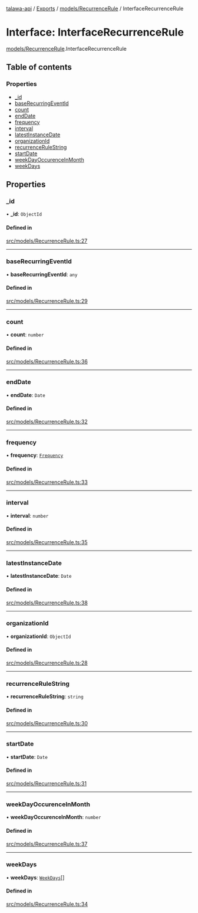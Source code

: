 [talawa-api](../README.md) / [Exports](../modules.md) / [models/RecurrenceRule](../modules/models_RecurrenceRule.md) / InterfaceRecurrenceRule

# Interface: InterfaceRecurrenceRule

[models/RecurrenceRule](../modules/models_RecurrenceRule.md).InterfaceRecurrenceRule

## Table of contents

### Properties

- [\_id](models_RecurrenceRule.InterfaceRecurrenceRule.md#_id)
- [baseRecurringEventId](models_RecurrenceRule.InterfaceRecurrenceRule.md#baserecurringeventid)
- [count](models_RecurrenceRule.InterfaceRecurrenceRule.md#count)
- [endDate](models_RecurrenceRule.InterfaceRecurrenceRule.md#enddate)
- [frequency](models_RecurrenceRule.InterfaceRecurrenceRule.md#frequency)
- [interval](models_RecurrenceRule.InterfaceRecurrenceRule.md#interval)
- [latestInstanceDate](models_RecurrenceRule.InterfaceRecurrenceRule.md#latestinstancedate)
- [organizationId](models_RecurrenceRule.InterfaceRecurrenceRule.md#organizationid)
- [recurrenceRuleString](models_RecurrenceRule.InterfaceRecurrenceRule.md#recurrencerulestring)
- [startDate](models_RecurrenceRule.InterfaceRecurrenceRule.md#startdate)
- [weekDayOccurenceInMonth](models_RecurrenceRule.InterfaceRecurrenceRule.md#weekdayoccurenceinmonth)
- [weekDays](models_RecurrenceRule.InterfaceRecurrenceRule.md#weekdays)

## Properties

### \_id

• **\_id**: `ObjectId`

#### Defined in

[src/models/RecurrenceRule.ts:27](https://github.com/PalisadoesFoundation/talawa-api/blob/e5f7a9d/src/models/RecurrenceRule.ts#L27)

___

### baseRecurringEventId

• **baseRecurringEventId**: `any`

#### Defined in

[src/models/RecurrenceRule.ts:29](https://github.com/PalisadoesFoundation/talawa-api/blob/e5f7a9d/src/models/RecurrenceRule.ts#L29)

___

### count

• **count**: `number`

#### Defined in

[src/models/RecurrenceRule.ts:36](https://github.com/PalisadoesFoundation/talawa-api/blob/e5f7a9d/src/models/RecurrenceRule.ts#L36)

___

### endDate

• **endDate**: `Date`

#### Defined in

[src/models/RecurrenceRule.ts:32](https://github.com/PalisadoesFoundation/talawa-api/blob/e5f7a9d/src/models/RecurrenceRule.ts#L32)

___

### frequency

• **frequency**: [`Frequency`](../enums/models_RecurrenceRule.Frequency.md)

#### Defined in

[src/models/RecurrenceRule.ts:33](https://github.com/PalisadoesFoundation/talawa-api/blob/e5f7a9d/src/models/RecurrenceRule.ts#L33)

___

### interval

• **interval**: `number`

#### Defined in

[src/models/RecurrenceRule.ts:35](https://github.com/PalisadoesFoundation/talawa-api/blob/e5f7a9d/src/models/RecurrenceRule.ts#L35)

___

### latestInstanceDate

• **latestInstanceDate**: `Date`

#### Defined in

[src/models/RecurrenceRule.ts:38](https://github.com/PalisadoesFoundation/talawa-api/blob/e5f7a9d/src/models/RecurrenceRule.ts#L38)

___

### organizationId

• **organizationId**: `ObjectId`

#### Defined in

[src/models/RecurrenceRule.ts:28](https://github.com/PalisadoesFoundation/talawa-api/blob/e5f7a9d/src/models/RecurrenceRule.ts#L28)

___

### recurrenceRuleString

• **recurrenceRuleString**: `string`

#### Defined in

[src/models/RecurrenceRule.ts:30](https://github.com/PalisadoesFoundation/talawa-api/blob/e5f7a9d/src/models/RecurrenceRule.ts#L30)

___

### startDate

• **startDate**: `Date`

#### Defined in

[src/models/RecurrenceRule.ts:31](https://github.com/PalisadoesFoundation/talawa-api/blob/e5f7a9d/src/models/RecurrenceRule.ts#L31)

___

### weekDayOccurenceInMonth

• **weekDayOccurenceInMonth**: `number`

#### Defined in

[src/models/RecurrenceRule.ts:37](https://github.com/PalisadoesFoundation/talawa-api/blob/e5f7a9d/src/models/RecurrenceRule.ts#L37)

___

### weekDays

• **weekDays**: [`WeekDays`](../enums/models_RecurrenceRule.WeekDays.md)[]

#### Defined in

[src/models/RecurrenceRule.ts:34](https://github.com/PalisadoesFoundation/talawa-api/blob/e5f7a9d/src/models/RecurrenceRule.ts#L34)
